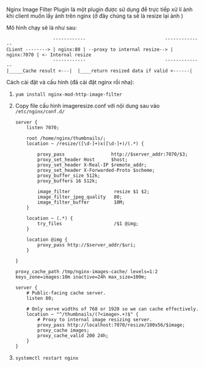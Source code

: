 Nginx Image Filter Plugin là một plugin được sử dụng để trực tiếp xử lí ảnh khi client muốn lấy ảnh trên nginx (ở đây chúng ta sẽ là resize lại ảnh )

Mô hình chạy sẽ là như sau:

```text
                 ------------             	              --------------
CLient --------> | nginx:80 | --proxy to internal resize--> | nginx:7070 | <- Internal resize
                 ------------             	              --------------
|_____Cache result <---|  |____return resized data if valid <------|
```

Cách cài đặt và cấu hình (đã cài đặt nginx rồi nha):

1.  `yum install nginx-mod-http-image-filter`
2.  Copy file cấu hình imageresize.conf với nội dung sau vào `/etc/nginx/conf.d/`

        server {
            listen 7070;

            root /home/nginx/thumbnails/;
            location ~ /resize/([\d-]+)x([\d-]+)/(.*) {

                proxy_pass                 http://$server_addr:7070/$3;
                proxy_set_header Host      $host;
                proxy_set_header X-Real-IP $remote_addr;
                proxy_set_header X-Forwarded-Proto $scheme;
                proxy_buffer_size 512k;
                proxy_buffers 16 512k;

                image_filter                resize $1 $2;
                image_filter_jpeg_quality   80;
                image_filter_buffer         10M;
            }

            location ~ (.*) {
                try_files                   /$1 @img;
            }

            location @img {
                proxy_pass http://$server_addr/$uri;
            }

        }

        proxy_cache_path /tmp/nginx-images-cache/ levels=1:2 keys_zone=images:10m inactive=24h max_size=100m;

        server {
            # Public-facing cache server.
            listen 80;

            # Only serve widths of 768 or 1920 so we can cache effectively.
            location ~ "^/thumbnails/(?<image>.+)$" {
                # Proxy to internal image resizing server.
                proxy_pass http://localhost:7070/resize/100x56/$image;
                proxy_cache images;
                proxy_cache_valid 200 24h;
            }
        }

3.  `systemctl restart nginx`
